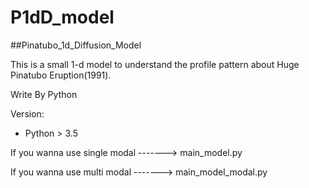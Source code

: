 # P1dD_model
##Pinatubo_1d_Diffusion_Model

This is a small 1-d model to understand the profile pattern about Huge Pinatubo Eruption(1991).

Write By Python

Version:
  + Python > 3.5

If you wanna use single modal -------> main_model.py

If you wanna use multi modal  -------> main_model_modal.py
